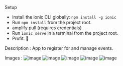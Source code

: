 
Setup
* Install the ionic CLI globally: `npm install -g ionic`
* Run `npm install` from the project root.
* amplify pull (requires credentials)
* Run `ionic serve` in a terminal from the project root.
* Profit. :tada:

Description : 
  App to register for and manage events.
  
Images : 
![image](https://user-images.githubusercontent.com/27698694/168424224-4e95d136-dc22-4eec-8de5-d0d1bb8f7d31.png)
![image](https://user-images.githubusercontent.com/27698694/168424229-aab0e945-ad2f-48d7-a2bf-865c90b3add5.png)
![image](https://user-images.githubusercontent.com/27698694/168424235-4bdbfe05-3f49-4232-874e-024b3cce3130.png)
![image](https://user-images.githubusercontent.com/27698694/168424237-2db31949-d89b-4609-9f8e-f9597a88afbb.png)
![image](https://user-images.githubusercontent.com/27698694/168424300-29e3ef05-bd38-469e-a6f0-941e7290ca44.png)
